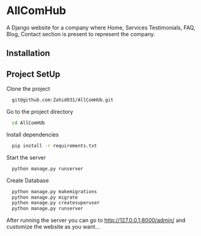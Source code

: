 
# AllComHub

A Django website for a company where Home, Services Testimonials, FAQ, Blog, Contact section is present to represent the company.
## Installation
    
## Project SetUp

Clone the project

```bash
  git@github.com:Zahid031/AllComHUb.git
```

Go to the project directory

```bash
  cd AllComHUb
```

Install dependencies

```bash
  pip install -r requirements.txt

```

Start the server

```bash
  python manage.py runserver
```
Create Database
```bash
  python manage.py makemigrations
  python manage.py migrate
  python manage.py createsuperuser
  python manage.py runserver

```
After running the server you can go to http://127.0.0.1:8000/admin/
and customize the website as you want...
